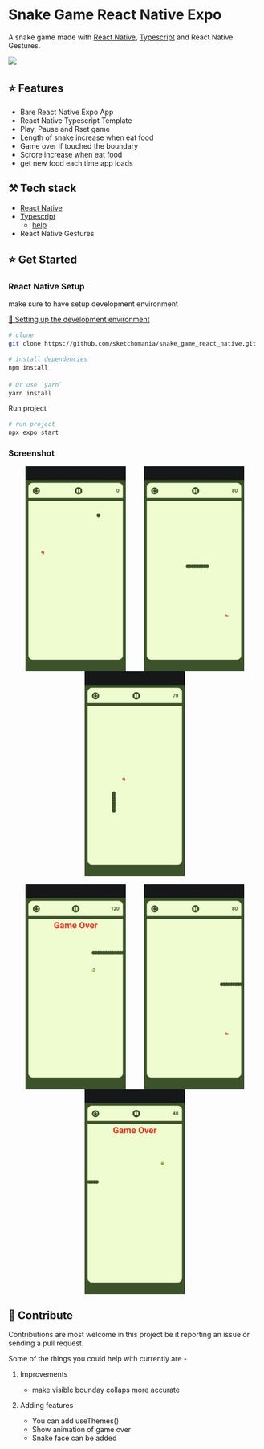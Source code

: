# Snake Game React Native Expo

A snake game made with [React Native](https://reactnative.dev/), [Typescript](https://www.typescriptlang.org/) and React Native Gestures.

[](https://giphy.com/gifs/oaqiOae89XJ5WYJcbE)

<img  src="https://media.giphy.com/media/v1.Y2lkPTc5MGI3NjExMmtxd2UyaWV1dmQ2MzJtczBtMXpudHQ3cXgwZGZ4cmE5NjR2b2lncCZlcD12MV9pbnRlcm5hbF9naWZfYnlfaWQmY3Q9Zw/oaqiOae89XJ5WYJcbE/giphy.gif" width="300" >

## :star: Features

- Bare React Native Expo App
- React Native Typescript Template
- Play, Pause and Rset game
- Length of snake increase when eat food
- Game over if touched the boundary
- Scrore increase when eat food
- get new food each time app loads

## ⚒️ Tech stack

- [React Native](https://reactnative.dev/)
- [Typescript](https://www.typescriptlang.org/)
  - [help](https://react-typescript-cheatsheet.netlify.app/)
- React Native Gestures

## :star: Get Started

### React Native Setup

make sure to have setup development environment

[📍 Setting up the development environment](https://reactnative.dev/docs/environment-setup)

```bash
# clone
git clone https://github.com/sketchomania/snake_game_react_native.git
```

```bash
# install dependencies
npm install

# Or use `yarn`
yarn install
```


Run project

```bash
# run project
npx expo start
```

### Screenshot

<div style="display: flex; margin: 1rem; justify-content: space-around; flex-wrap: wrap">
 <img src="src/assets/snake-1.jpg" alt="game screen"  width="200">
 <img src="src/assets/snake-5.jpg" alt="game screen"  width="200">
 <img src="src/assets/snake-4.jpg" alt="game screen"  width="200">
</div>
<div style="display: flex; margin: 1rem; justify-content: space-around; flex-wrap: wrap">
 <img src="src/assets/snake-2.jpg" alt="game screen"  width="200">
 <img src="src/assets/snake-6.jpg" alt="game screen"  width="200">
 <img src="src/assets/snake-3.jpg" alt="game screen"  width="200">
</div>

## 🚀 Contribute

Contributions are most welcome in this project be it reporting an issue or sending a pull request.

Some of the things you could help with currently are -

1. Improvements
   - make visible bounday collaps more accurate

2. Adding features
   - You can add useThemes()
   - Show animation of game over
   - Snake face can be added
